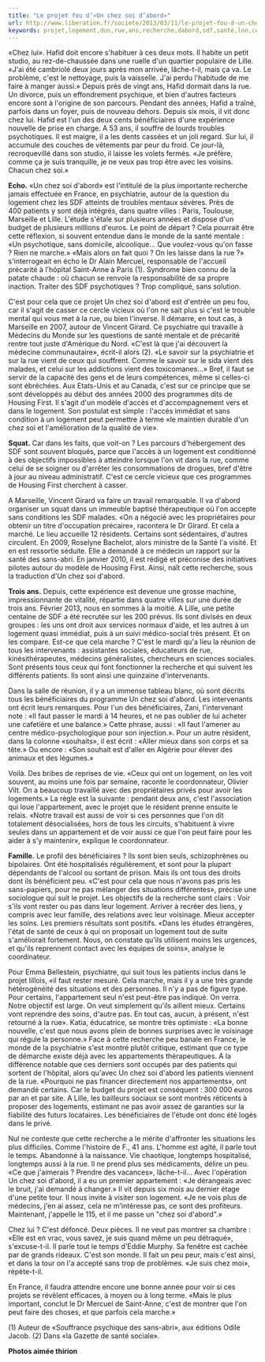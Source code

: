 ```yaml
---
title: "Le projet fou d’«Un chez soi d’abord»"
url: http://www.liberation.fr/societe/2013/03/11/le-projet-fou-d-un-chez-soi-d-abord_887851
keywords: projet,logement,dun,rue,ans,recherche,dabord,sdf,santé,lon,cest,fou
---
```

«Chez lui». Hafid doit encore s'habituer à ces deux mots. Il habite un petit studio, au rez-de-chaussée dans une ruelle d'un quartier populaire de Lille. «J'ai été cambriolé deux jours après mon arrivée, lâche-t-il, mais ça va. Le problème, c'est le nettoyage, puis la vaisselle. J'ai perdu l'habitude de me faire à manger aussi.» Depuis près de vingt ans, Hafid dormait dans la rue. Un divorce, puis un effondrement psychique, et bien d'autres facteurs encore sont à l'origine de son parcours. Pendant des années, Hafid a traîné, parfois dans un foyer, puis de nouveau dehors. Depuis six mois, il vit donc chez lui. Hafid est l'un des deux cents bénéficiaires d'une expérience nouvelle de prise en charge. A 53 ans, il souffre de lourds troubles psychotiques. Il est maigre, il a les dents cassées et un joli regard. Sur lui, il accumule des couches de vêtements par peur du froid. Ce jour-là, recroquevillé dans son studio, il laisse les volets fermés. «Je préfère, comme ça je suis tranquille, je ne veux pas trop être avec les voisins. Chacun chez soi.»

**Echo.** «Un chez soi d'abord» est l'intitulé de la plus importante recherche jamais effectuée en France, en psychiatrie, autour de la question du logement chez les SDF atteints de troubles mentaux sévères. Près de 400 patients y sont déjà intégrés, dans quatre villes : Paris, Toulouse, Marseille et Lille. L'étude s'étale sur plusieurs années et dispose d'un budget de plusieurs millions d'euros. Le point de départ ? Cela pourrait être cette réflexion, si souvent entendue dans le monde de la santé mentale : «Un psychotique, sans domicile, alcoolique... Que voulez-vous qu'on fasse ? Rien ne marche.» «Mais alors on fait quoi ? On les laisse dans la rue ?» s'interrogeait en écho le Dr Alain Mercuel, responsable de l'accueil précarité à l'hôpital Saint-Anne à Paris (1). Syndrome bien connu de la patate chaude : où chacun se renvoie la responsabilité de sa propre inaction. Traiter des SDF psychotiques ? Trop compliqué, sans solution.

C'est pour cela que ce projet Un chez soi d'abord est d'entrée un peu fou, car il s'agit de casser ce cercle vicieux où l'on ne sait plus si c'est le trouble mental qui vous met à la rue, ou bien l'inverse. Il démarre, en tout cas, à Marseille en 2007, autour de Vincent Girard. Ce psychiatre qui travaille à Médecins du Monde sur les questions de santé mentale et de précarité rentre tout juste d'Amérique du Nord. «C'est là que j'ai découvert la médecine communautaire», écrit-il alors (2). «Le savoir sur la psychiatrie et sur la rue vient de ceux qui souffrent. Comme le savoir sur le sida vient des malades, et celui sur les addictions vient des toxicomanes...» Bref, il faut se servir de la capacité des gens et de leurs compétences, même si celles-ci sont ébréchées. Aux Etats-Unis et au Canada, c'est sur ce principe que se sont développés au début des années 2000 des programmes dits de Housing First. Il s'agit d'un modèle d'accès et d'accompagnement vers et dans le logement. Son postulat est simple : l'accès immédiat et sans condition à un logement peut permettre à terme «le maintien durable d'un chez soi et l'amélioration de la qualité de vie».

**Squat.** Car dans les faits, que voit-on ? Les parcours d'hébergement des SDF sont souvent bloqués, parce que l'accès à un logement est conditionné à des objectifs impossibles à atteindre lorsque l'on vit dans la rue, comme celui de se soigner ou d'arrêter les consommations de drogues, bref d'être à jour au niveau administratif. C'est ce cercle vicieux que ces programmes de Housing First cherchent à casser.

A Marseille, Vincent Girard va faire un travail remarquable. Il va d'abord organiser un squat dans un immeuble baptisé thérapeutique où l'on accepte sans conditions les SDF malades. «On a négocié avec les propriétaires pour obtenir un titre d'occupation précaire», racontera le Dr Girard. Et cela a marché. Le lieu accueille 12 résidents. Certains sont sédentaires, d'autres circulent. En 2009, Roselyne Bachelot, alors ministre de la Santé l'a visité. Et en est ressortie séduite. Elle a demandé à ce médecin un rapport sur la santé des sans-abri. En janvier 2010, il est rédigé et préconise des initiatives pilotes autour du modèle de Housing First. Ainsi, naît cette recherche, sous la traduction d'Un chez soi d'abord.

**Trois ans.** Depuis, cette expérience est devenue une grosse machine, impressionnante de vitalité, répartie dans quatre villes sur une durée de trois ans. Février 2013, nous en sommes à la moitié. A Lille, une petite centaine de SDF a été recrutée sur les 200 prévus. Ils sont divisés en deux groupes : les uns ont droit aux services normaux d'aide, et les autres à un logement quasi immédiat, puis à un suivi médico-social très présent. Et on les compare. Est-ce que cela marche ? C'est le mardi qu'a lieu la réunion de tous les intervenants : assistantes sociales, éducateurs de rue, kinésithérapeutes, médecins généralistes, chercheurs en sciences sociales. Sont présents tous ceux qui font fonctionner la recherche et qui suivent les différents patients. Ils sont ainsi une quinzaine d'intervenants.

Dans la salle de réunion, il y a un immense tableau blanc, où sont décrits tous les bénéficiaires du programme Un chez soi d'abord. Les intervenants ont écrit leurs remarques. Pour l'un des bénéficiaires, Zani, l'intervenant note : «Il faut passer le mardi à 14 heures, et ne pas oublier de lui acheter une cafetière et une balance.» Cette phrase, aussi : «Il faut l'amener au centre médico-psychologique pour son injection.». Pour un autre résident, dans la colonne «souhaits», il est écrit : «Aller mieux dans son corps et sa tête.» Ou encore : «Son souhait est d'aller en Algérie pour élever des animaux et des légumes.»

Voilà. Des bribes de reprises de vie. «Ceux qui ont un logement, on les voit souvent, au moins une fois par semaine, raconte le coordonnateur, Olivier Vilt. On a beaucoup travaillé avec des propriétaires privés pour avoir les logements.» La règle est la suivante : pendant deux ans, c'est l'association qui loue l'appartement, avec le projet que le résident prenne ensuite le relais. «Notre travail est aussi de voir si ces personnes que l'on dit totalement désocialisées, hors de tous les circuits, s'habituent à vivre seules dans un appartement et de voir aussi ce que l'on peut faire pour les aider à s'y maintenir», explique le coordonnateur.

**Famille.** Le profil des bénéficiaires ? Ils sont bien seuls, schizophrènes ou bipolaires. Ont été hospitalisés régulièrement, et sont pour la plupart dépendants de l'alcool ou sortant de prison. Mais ils ont tous des droits dont ils bénéficient peu. «C'est pour cela que nous n'avons pas pris les sans-papiers, pour ne pas mélanger des situations différentes», précise une sociologue qui suit le projet. Les objectifs de la recherche sont clairs : Voir s'ils vont rester ou pas dans leur logement. Arriver à recréer des liens, y compris avec leur famille, des relations avec leur voisinage. Mieux accepter les soins. Les premiers résultats sont positifs. «Dans les études étrangères, l'état de santé de ceux à qui on proposait un logement tout de suite s'améliorait fortement. Nous, on constate qu'ils utilisent moins les urgences, et qu'ils reprennent contact avec les équipes de soins», analyse le coordinateur.

Pour Emma Bellestein, psychiatre, qui suit tous les patients inclus dans le projet lillois, «il faut rester mesuré. Cela marche, mais il y a une très grande hétérogénéité des situations et des personnes. Il n'y a pas de figure type. Pour certains, l'appartement seul n'est peut-être pas indiqué. On verra. Notre objectif est large. On veut simplement qu'ils aillent mieux. Certains vont reprendre des soins, d'autre pas. En tout cas, aucun, à présent, n'est retourné à la rue». Katia, éducatrice, se montre très optimiste : «La bonne nouvelle, c'est que nous avons plein de bonnes surprises avec le voisinage qui régule la personne.» Face à cette recherche peu banale en France, le monde de la psychiatrie s'est montré plutôt critique, estimant que ce type de démarche existe déjà avec les appartements thérapeutiques. A la différence notable que ces derniers sont occupés par des patients qui sortent de l'hôpital, alors qu'avec Un chez soi d'abord les patients viennent de la rue. «Pourquoi ne pas financer directement nos appartements», ont demandé certains. Car le budget du projet est conséquent : 300 000 euros par an et par site. A Lille, les bailleurs sociaux se sont montrés réticents à proposer des logements, estimant ne pas avoir assez de garanties sur la fiabilité des futurs locataires. Les bénéficiaires de l'étude ont donc été logés dans le privé.

Nul ne conteste que cette recherche a le mérite d'affronter les situations les plus difficiles. Comme l'histoire de F., 41 ans. L'homme est agité, il parle tout le temps. Abandonné à la naissance. Vie chaotique, longtemps hospitalisé, longtemps aussi à la rue. Il ne prend plus ses médicaments, délire un peu. «Ce que j'aimerais ? Prendre des vacances», lâche-t-il... Avec l'opération Un chez soi d'abord, il a eu un premier appartement : «Je dérangeais avec le bruit, j'ai demandé à changer.» Il vit depuis six mois au dernier étage d'une petite tour. Il nous invite à visiter son logement. «Je ne vois plus de médecins, j'en ai assez, cela ne m'intéresse pas, ce sont des profiteurs. Maintenant, j'appelle le 115, et il me passe un \"chez soi d'abord\".»

Chez lui ? C'est défoncé. Deux pièces. Il ne veut pas montrer sa chambre : «Elle est en vrac, vous savez, je suis quand même un peu détraqué», s'excuse-t-il. Il parle tout le temps d'Eddie Murphy. Sa fenêtre est cachée par de grands rideaux. C'est son monde. Il fait un peu peur, mais c'est ainsi, et dans la tour on l'a accepté sans trop de problèmes. «Je suis chez moi», répète-t-il.

En France, il faudra attendre encore une bonne année pour voir si ces projets se révèlent efficaces, à moyen ou à long terme. «Mais le plus important, conclut le Dr Mercuel de Saint-Anne, c'est de montrer que l'on peut faire des choses, et que parfois cela marche.»

(1) Auteur de «Souffrance psychique des sans-abri», aux éditions Odile Jacob. (2) Dans «la Gazette de santé sociale».

**Photos aimée thirion**
